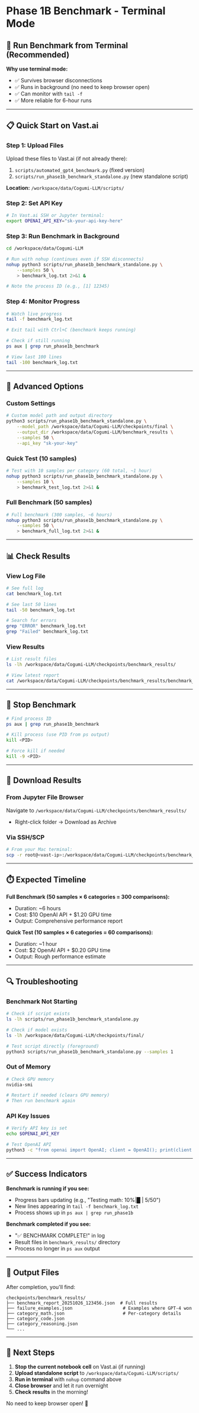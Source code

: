 # Phase 1B Benchmark - Terminal Mode

## 🚀 Run Benchmark from Terminal (Recommended)

**Why use terminal mode:**
- ✅ Survives browser disconnections
- ✅ Runs in background (no need to keep browser open)
- ✅ Can monitor with `tail -f`
- ✅ More reliable for 6-hour runs

---

## 📋 Quick Start on Vast.ai

### Step 1: Upload Files

Upload these files to Vast.ai (if not already there):
1. `scripts/automated_gpt4_benchmark.py` (fixed version)
2. `scripts/run_phase1b_benchmark_standalone.py` (new standalone script)

**Location:** `/workspace/data/Cogumi-LLM/scripts/`

### Step 2: Set API Key

```bash
# In Vast.ai SSH or Jupyter terminal:
export OPENAI_API_KEY="sk-your-api-key-here"
```

### Step 3: Run Benchmark in Background

```bash
cd /workspace/data/Cogumi-LLM

# Run with nohup (continues even if SSH disconnects)
nohup python3 scripts/run_phase1b_benchmark_standalone.py \
    --samples 50 \
    > benchmark_log.txt 2>&1 &

# Note the process ID (e.g., [1] 12345)
```

### Step 4: Monitor Progress

```bash
# Watch live progress
tail -f benchmark_log.txt

# Exit tail with Ctrl+C (benchmark keeps running)

# Check if still running
ps aux | grep run_phase1b_benchmark

# View last 100 lines
tail -100 benchmark_log.txt
```

---

## 🎯 Advanced Options

### Custom Settings

```bash
# Custom model path and output directory
python3 scripts/run_phase1b_benchmark_standalone.py \
    --model_path /workspace/data/Cogumi-LLM/checkpoints/final \
    --output_dir /workspace/data/Cogumi-LLM/benchmark_results \
    --samples 50 \
    --api_key "sk-your-key"
```

### Quick Test (10 samples)

```bash
# Test with 10 samples per category (60 total, ~1 hour)
nohup python3 scripts/run_phase1b_benchmark_standalone.py \
    --samples 10 \
    > benchmark_test_log.txt 2>&1 &
```

### Full Benchmark (50 samples)

```bash
# Full benchmark (300 samples, ~6 hours)
nohup python3 scripts/run_phase1b_benchmark_standalone.py \
    --samples 50 \
    > benchmark_full_log.txt 2>&1 &
```

---

## 📊 Check Results

### View Log File

```bash
# See full log
cat benchmark_log.txt

# See last 50 lines
tail -50 benchmark_log.txt

# Search for errors
grep "ERROR" benchmark_log.txt
grep "Failed" benchmark_log.txt
```

### View Results

```bash
# List result files
ls -lh /workspace/data/Cogumi-LLM/checkpoints/benchmark_results/

# View latest report
cat /workspace/data/Cogumi-LLM/checkpoints/benchmark_results/benchmark_report_*.json | tail -1
```

---

## 🛑 Stop Benchmark

```bash
# Find process ID
ps aux | grep run_phase1b_benchmark

# Kill process (use PID from ps output)
kill <PID>

# Force kill if needed
kill -9 <PID>
```

---

## 💾 Download Results

### From Jupyter File Browser

Navigate to `/workspace/data/Cogumi-LLM/checkpoints/benchmark_results/`
- Right-click folder → Download as Archive

### Via SSH/SCP

```bash
# From your Mac terminal:
scp -r root@<vast-ip>:/workspace/data/Cogumi-LLM/checkpoints/benchmark_results ./
```

---

## ⏱️ Expected Timeline

**Full Benchmark (50 samples × 6 categories = 300 comparisons):**
- Duration: ~6 hours
- Cost: $10 OpenAI API + $1.20 GPU time
- Output: Comprehensive performance report

**Quick Test (10 samples × 6 categories = 60 comparisons):**
- Duration: ~1 hour  
- Cost: $2 OpenAI API + $0.20 GPU time
- Output: Rough performance estimate

---

## 🔍 Troubleshooting

### Benchmark Not Starting

```bash
# Check if script exists
ls -lh scripts/run_phase1b_benchmark_standalone.py

# Check if model exists
ls -lh /workspace/data/Cogumi-LLM/checkpoints/final/

# Test script directly (foreground)
python3 scripts/run_phase1b_benchmark_standalone.py --samples 1
```

### Out of Memory

```bash
# Check GPU memory
nvidia-smi

# Restart if needed (clears GPU memory)
# Then run benchmark again
```

### API Key Issues

```bash
# Verify API key is set
echo $OPENAI_API_KEY

# Test OpenAI API
python3 -c "from openai import OpenAI; client = OpenAI(); print(client.models.list())"
```

---

## ✅ Success Indicators

**Benchmark is running if you see:**
- Progress bars updating (e.g., "Testing math: 10%|█ | 5/50")
- New lines appearing in `tail -f benchmark_log.txt`
- Process shows up in `ps aux | grep run_phase1b`

**Benchmark completed if you see:**
- "✅ BENCHMARK COMPLETE!" in log
- Result files in `benchmark_results/` directory
- Process no longer in `ps aux` output

---

## 📁 Output Files

After completion, you'll find:

```
checkpoints/benchmark_results/
├── benchmark_report_20251026_123456.json  # Full results
├── failure_examples.json                   # Examples where GPT-4 won
├── category_math.json                      # Per-category details
├── category_code.json
├── category_reasoning.json
└── ...
```

---

## 🎯 Next Steps

1. **Stop the current notebook cell** on Vast.ai (if running)
2. **Upload standalone script** to `/workspace/data/Cogumi-LLM/scripts/`
3. **Run in terminal** with `nohup` command above
4. **Close browser** and let it run overnight
5. **Check results** in the morning!

No need to keep browser open! 🚀
